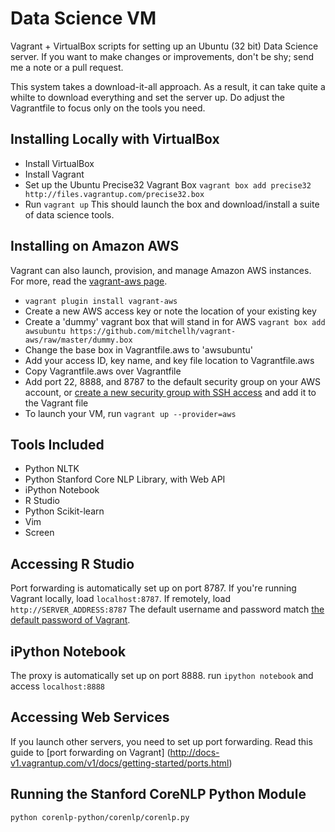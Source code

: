 Data Science VM
===================

Vagrant + VirtualBox scripts for setting up an Ubuntu (32 bit) Data Science server. If you want to make changes or improvements, don't be shy; send me a note or a pull request.

This system takes a download-it-all approach. As a result, it can take quite a whilte to download everything and set the server up. Do adjust the Vagrantfile to focus only on the tools you need.

Installing Locally with VirtualBox
-------------
- Install VirtualBox
- Install Vagrant
- Set up the Ubuntu Precise32 Vagrant Box `vagrant box add precise32 http://files.vagrantup.com/precise32.box`
- Run `vagrant up` This should launch the box and download/install a suite of data science tools.

Installing on Amazon AWS
-------------
Vagrant can also launch, provision, and manage Amazon AWS instances. For more, read the [vagrant-aws page](https://github.com/mitchellh/vagrant-aws).

- `vagrant plugin install vagrant-aws`
- Create a new AWS access key or note the location of your existing key
- Create a 'dummy' vagrant box that will stand in for AWS `vagrant box add awsubuntu https://github.com/mitchellh/vagrant-aws/raw/master/dummy.box`
- Change the base box in Vagrantfile.aws to 'awsubuntu'
- Add your access ID, key name, and key file location to Vagrantfile.aws
- Copy Vagrantfile.aws over Vagrantfile
- Add port 22, 8888, and 8787 to the default security group on your AWS account, or [create a new security group with SSH access](http://docs.aws.amazon.com/AWSEC2/latest/UserGuide/authorizing-access-to-an-instance.html) and add it to the Vagrant file
- To launch your VM, run `vagrant up --provider=aws`



Tools Included 
-------------
- Python NLTK
- Python Stanford Core NLP Library, with Web API
- iPython Notebook
- R Studio
- Python Scikit-learn
- Vim
- Screen

Accessing R Studio
-------------
Port forwarding is automatically set up on port 8787. If you're running Vagrant locally, load `localhost:8787`. If remotely, load `http://SERVER_ADDRESS:8787` The default username and password match [the default password of Vagrant](http://docs-v1.vagrantup.com/v1/docs/base_boxes.html).

iPython Notebook
-------------
The proxy is automatically set up on port 8888. run `ipython notebook` and access `localhost:8888` 

Accessing Web Services
-------------
If you launch other servers, you need to set up port forwarding. Read this guide to [port forwarding on Vagrant] (http://docs-v1.vagrantup.com/v1/docs/getting-started/ports.html)

Running the Stanford CoreNLP Python Module
-------------
`python corenlp-python/corenlp/corenlp.py`


